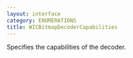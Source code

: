 ```yaml
---
layout: interface
category: ENUMERATIONS
title: WICBitmapDecoderCapabilities
---
```


Specifies the capabilities of the decoder.
